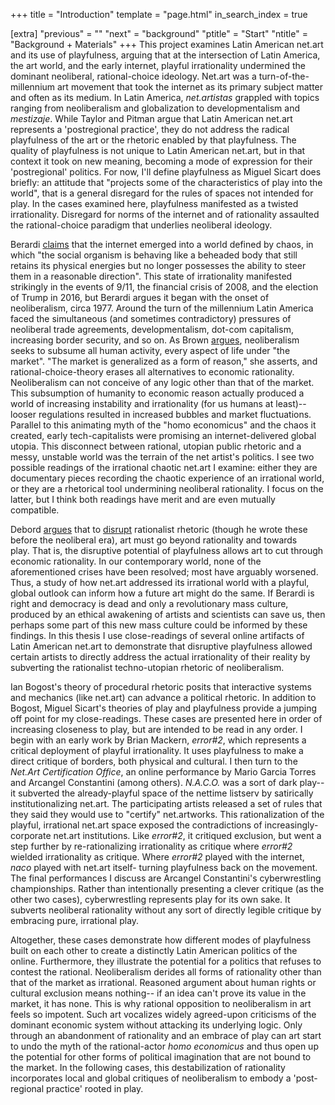 +++
title = "Introduction"
template = "page.html"
in_search_index = true

[extra]
"previous" = ""
"next" = "background"
"ptitle" = "Start"
"ntitle" = "Background + Materials"
+++
This project examines Latin American net.art and its use of playfulness, arguing that at the intersection of Latin America, the art world, and the early internet, playful irrationality undermined the dominant neoliberal, rational-choice ideology. Net.art was a turn-of-the-millennium art movement that took the internet as its primary subject matter and often as its medium. In Latin America, *net.artistas* grappled with topics ranging from neoliberalism and globalization to developmentalism and *mestizaje*. While Taylor and Pitman argue that Latin American net.art represents a 'postregional practice', they do not address the radical playfulness of the art or the rhetoric enabled by that playfulness. The quality of playfulness is not unique to Latin American net.art, but in that context it took on new meaning, becoming a mode of expression for their 'postregional' politics. For now, I'll define playfulness as Miguel Sicart does briefly: an attitude that "projects some of the characteristics of play into the world", that is a general disregard for the rules of spaces not intended for play. In the cases examined here, playfulness manifested as a twisted irrationality. Disregard for norms of the internet and of rationality assaulted the rational-choice paradigm that underlies neoliberal ideology.

Berardi [claims](http://booksdescr.org/item/index.php?md5=A8AFCB7651CB5E231E58DA52E8BE8AFE) that the internet emerged into a world defined by chaos, in which "the social organism is behaving like a beheaded body that still retains its physical energies but no longer possesses the ability to steer them in a reasonable direction". This state of irrationality manifested strikingly in the events of 9/11, the financial crisis of 2008, and the election of Trump in 2016, but Berardi argues it began with the onset of neoliberalism, circa 1977. Around the turn of the millennium Latin America faced the simultaneous (and sometimes contradictory) pressures of neoliberal trade agreements, developmentalism, dot-com capitalism, increasing border security, and so on. As Brown [argues](http://booksdescr.org/item/index.php?md5=604CA4C555DE3F98A1898D0FD062C963), neoliberalism seeks to subsume all human activity, every aspect of life under "the market". "The market is generalized as a form of reason," she asserts, and rational-choice-theory erases all alternatives to economic rationality. Neoliberalism can not conceive of any logic other than that of the market. This subsumption of humanity to economic reason actually produced a world of increasing instability and irrationality (for us humans at least)-- looser regulations resulted in increased bubbles and market fluctuations. Parallel to this animating myth of the "homo economicus" and the chaos it created, early tech-capitalists were promising an internet-delivered global utopia. This disconnect between rational, utopian public rhetoric and a messy, unstable world was the terrain of the net artist's politics. I see two possible readings of the irrational chaotic net.art I examine: either they are documentary pieces recording the chaotic experience of an irrational world, or they are a rhetorical tool undermining neoliberal rationality. I focus on the latter, but I think both readings have merit and are even mutually compatible.

Debord [argues](http://www.bopsecrets.org/SI/1.situations.htm) that to [disrupt](http://www.bopsecrets.org/SI/detourn.htm) rationalist rhetoric (though he wrote these before the neoliberal era), art must go beyond rationality and towards play. That is, the disruptive potential of playfulness allows art to cut through economic rationality. In our contemporary world, none of the aforementioned crises have been resolved; most have arguably worsened. Thus, a study of how net.art addressed its irrational world with a playful, global outlook can inform how a future art might do the same. If Berardi is right and democracy is dead and only a revolutionary mass culture, produced by an ethical awakening of artists and scientists can save us, then perhaps some part of this new mass culture could be informed by these findings. In this thesis I use close-readings of several online artifacts of Latin American net.art to demonstrate that disruptive playfulness allowed certain artists to directly address the actual irrationality of their reality by subverting the rationalist techno-utopian rhetoric of neoliberalism.

Ian Bogost's theory of procedural rhetoric posits that interactive systems and mechanics (like net.art) can advance a political rhetoric. In addition to Bogost, Miguel Sicart's theories of play and playfulness provide a jumping off point for my close-readings. These cases are presented here in order of increasing closeness to play, but are intended to be read in any order. I begin with an early work by Brian Mackern, *error#2*, which represents a critical deployment of playful irrationality. It uses playfulness to make a direct critique of borders, both physical and cultural. I then turn to the *Net.Art Certification Office*, an online performance by Mario Garcia Torres and Arcangel Constantini (among others). *N.A.C.O.* was a sort of dark play-- it subverted the already-playful space of the nettime listserv by satirically institutionalizing net.art. The participating artists released a set of rules that they said they would use to "certify" net.artworks. This rationalization of the playful, irrational net.art space exposed the contradictions of increasingly-corporate net.art institutions. Like *error#2*, it critiqued exclusion, but went a step further by re-rationalizing irrationality as critique where *error#2* wielded irrationality as critique. Where *error#2* played with the internet, *naco* played with net.art itself- turning playfulness back on the movement. The final performances I discuss are Arcangel Constantini's cyberwrestling championships. Rather than intentionally presenting a clever critique (as the other two cases), cyberwrestling represents play for its own sake. It subverts neoliberal rationality without any sort of directly legible critique by embracing pure, irrational play.

Altogether, these cases demonstrate how different modes of playfulness built on each other to create a distinctly Latin American politics of the online. Furthermore, they illustrate the potential for a politics that refuses to contest the rational. Neoliberalism derides all forms of rationality other than that of the market as irrational. Reasoned argument about human rights or cultural exclusion means nothing-- if an idea can't prove its value in the market, it has none. This is why rational opposition to neoliberalism in art feels so impotent. Such art vocalizes widely agreed-upon criticisms of the dominant economic system without attacking its underlying logic. Only through an abandonment of rationality and an embrace of play can art start to undo the myth of the rational-actor *homo economicus* and thus open up the potential for other forms of political imagination that are not bound to the market. In the following cases, this destabilization of rationality incorporates local and global critiques of neoliberalism to embody a 'post-regional practice' rooted in play.